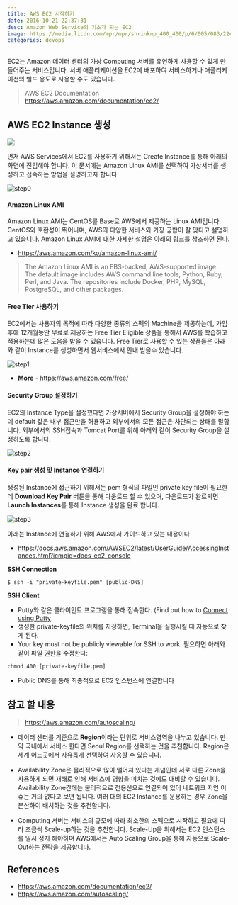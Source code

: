 ```yaml
---
title: AWS EC2 시작하기
date: 2016-10-21 22:37:31
desc: Amazon Web Service의 기초가 되는 EC2
image: https://media.licdn.com/mpr/mpr/shrinknp_400_400/p/6/005/083/22c/30f249d.jpg
categories: devops
---
```


EC2는 Amazon 데이터 센터의 가상 Computing 서버를 유연하게 사용할 수 있게 만들어주는 서비스입니다. 서버 애플리케이션을 EC2에 배포하여 서비스하거나 애플리케이션의 빌드 용도로 사용할 수도 있습니다.

<!--more-->

> AWS EC2 Documentation
https://aws.amazon.com/documentation/ec2/

## AWS EC2 Instance 생성

<img src='https://media.licdn.com/mpr/mpr/shrinknp_400_400/p/6/005/083/22c/30f249d.jpg' />

먼저 AWS Services에서 EC2를 사용하기 위해서는 Create Instance를 통해 아래의 화면에 진입해야 합니다. 이 문서에는 Amazon Linux AMI를 선택하여 가상서버를 생성하고 접속하는 방법을 설명하고자 합니다.

![step0](http://image.toast.com/aaaaahq/aws-ec2-step0.png)

#### Amazon Linux AMI

Amazon Linux AMI는 CentOS를 Base로 AWS에서 제공하는 Linux AMI입니다. CentOS와 호환성이 뛰어나며, AWS의 다양한 서비스와 가장 궁합이 잘 맞다고 설명하고 있습니다. Amazon Linux AMI에 대한 자세한 설명은 아래의 링크를 참조하면 된다.

- https://aws.amazon.com/ko/amazon-linux-ami/

> The Amazon Linux AMI is an EBS-backed, AWS-supported image. The default image includes AWS command line tools, Python, Ruby, Perl, and Java. The repositories include Docker, PHP, MySQL, PostgreSQL, and other packages.

####  Free Tier 사용하기

EC2에서는 사용자의 목적에 따라 다양한 종류의 스펙의 Machine을 제공하는데, 가입 후에 12개월동안 무료로 제공하는 Free Tier Eligible 상품을 통해서 AWS를 학습하고 적용하는데 많은 도움을 받을 수 있습니다. Free Tier로 사용할 수 있는 상품들은 아래와 같이 Instance를 생성하면서 웹서비스에서 안내 받을수 있습니다.

![step1](http://image.toast.com/aaaaahq/aws-ec2-step1.png)
- **More** - https://aws.amazon.com/free/

#### Security Group 설정하기

EC2의 Instance Type을 설정했다면 가상서버에서 Security Group을 설정해야 하는데 default 값은 내부 접근만을 허용하고 외부에서의 모든 접근은 차단되는 상태를 말합니다. 외부에서의 SSH접속과 Tomcat Port를 위해 아래와 같이 Security Group을 설정하도록 합니다.

![step2](http://image.toast.com/aaaaahq/aws-ec2-step2.png)

#### Key pair 생성 및 Instance 연결하기

생성된 Instance에 접근하기 위해서는 pem 형식의 파일인 private key file이 필요한데 **Download Key Pair** 버튼을 통해 다운로드 할 수 있으며, 다운로드가 완료되면 **Launch Instances**를 통해 Instance 생성을 완료 합니다.

![step3](http://image.toast.com/aaaaahq/aws-ec2-step3.png)

아래는 Instance에 연결하기 위해 AWS에서 가이드하고 있는 내용이다

- https://docs.aws.amazon.com/AWSEC2/latest/UserGuide/AccessingInstances.html?icmpid=docs_ec2_console


**SSH Connection**

```shell
$ ssh -i "private-keyfile.pem" [public-DNS]
```

**SSH Client**

- Putty와 같은 클라이언트 프로그램을 통해 접속한다. (Find out how to [Connect using Putty](https://docs.aws.amazon.com/AWSEC2/latest/UserGuide/putty.html?console_help=true)
- 생성한 private-keyfile의 위치를 지정하면, Terminal을 실행시킬 때 자동으로 찾게 된다.
- Your key must not be publicly viewable for SSH to work. 필요하면 아래와 같이 파일 권한을 수정한다:

````
chmod 400 [private-keyfile.pem]
````
- Public DNS를 통해 최종적으로 EC2 인스턴스에 연결합니다

## 참고 할 내용

> https://aws.amazon.com/autoscaling/

- 데이터 센터를 기준으로 **Region**이라는 단위로 서비스영역을 나누고 있습니다. 만약 국내에서 서비스 한다면 Seoul Region를 선택하는 것을 추천합니다. Region은 세계 어느곳에서 자유롭게 선택하여 사용할 수 있습니다.

- Availability Zone은 물리적으로 많이 떨어져 있다는 개념인데 서로 다른 Zone을 사용하게 되면 재해로 인해 서비스에 영향을 미치는 것에도 대비할 수 있습니다. Availability Zone간에는 물리적으로 전용선으로 연결되어 있어 네트워크 지연 이슈는 거의 없다고 보면 됩니다. 여러 대의 EC2 Instance를 운용하는 경우 Zone을 분산하여 배치하는 것을 추천합니다.

- Computing 서버는 서비스의 규모에 따라 최소한의 스펙으로 시작하고 필요에 따라 조금씩 Scale-up하는 것을 추천합니다. Scale-Up을 위해서는 EC2 인스턴스를 일시 정지 해야하며 AWS에서는 Auto Scaling Group을 통해 자동으로 Scale-Out하는 전략을 제공합니다.

## References
- https://aws.amazon.com/documentation/ec2/
- https://aws.amazon.com/autoscaling/
